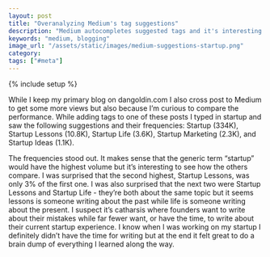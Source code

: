 ```yaml
---
layout: post
title: "Overanalyzing Medium's tag suggestions"
description: "Medium autocompletes suggested tags and it's interesting to see what pops up when you type in Startup."
keywords: "medium, blogging"
image_url: "/assets/static/images/medium-suggestions-startup.png"
category:
tags: ["#meta"]
---
```

{% include setup %}
<div class="right10">
    <amp-img src="{{ IMG_PATH }}/medium-suggestions-startup.png" alt="Medium's tag suggestions for startup" layout="fixed" width="176" height="200"></amp-img>
</div>

While I keep my primary blog on dangoldin.com I also cross post to Medium to get some more views but also because I’m curious to compare the performance. While adding tags to one of these posts I typed in startup and saw the following suggestions and their frequencies: Startup (334K), Startup Lessons (10.8K), Startup Life (3.6K), Startup Marketing (2.3K), and Startup Ideas (1.1K).

The frequencies stood out. It makes sense that the generic term “startup” would have the highest volume but it’s interesting to see how the others compare. I was surprised that the second highest, Startup Lessons, was only 3% of the first one. I was also surprised that the next two were Startup Lessons and Startup Life - they’re both about the same topic but it seems lessons is someone writing about the past while life is someone writing about the present. I suspect it’s catharsis where founders want to write about their mistakes while far fewer want, or have the time, to write about their current startup experience. I know when I was working on my startup I definitely didn’t have the time for writing but at the end it felt great to do a brain dump of everything I learned along the way.